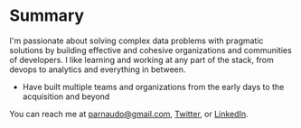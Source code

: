 # Summary
I'm passionate about solving complex data problems with pragmatic solutions by building effective and cohesive organizations and communities of developers. I like learning and working at any part of the stack, from devops to analytics and everything in between.
- Have built multiple teams and organizations from the early days to the acquisition and beyond

You can reach me at parnaudo@gmail.com, [Twitter](twitter.com/paularnaudo), or [LinkedIn](https://www.linkedin.com/in/paul-arnaudo/).
